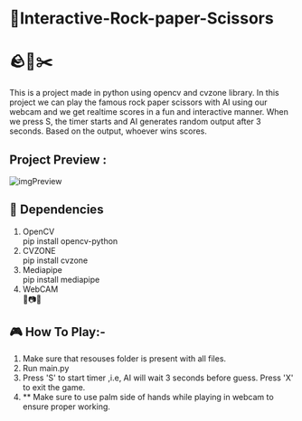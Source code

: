 # 🔰Interactive-Rock-paper-Scissors
# 🪨📃✂️ 
This is a project made in python using opencv and cvzone library. In this project we can play the famous rock paper scissors with AI using our webcam and we get realtime scores in a fun and interactive manner. When we press S, the timer starts and AI generates random output after 3 seconds. Based on the output, whoever wins scores. 

## Project Preview : 
![imgPreview](https://user-images.githubusercontent.com/95163425/182175155-7da68e3b-ff39-41da-a33b-5e4f513afe51.png)


## 🤖 Dependencies
1.  OpenCV\
pip install opencv-python
2.  CVZONE\
pip install cvzone
3.  Mediapipe\
pip install mediapipe 
4. WebCAM\
🎥📷📸

## 🎮 How To Play:-
1. Make sure that resouses folder is present with all files.
2. Run main.py
3. Press 'S' to start timer ,i.e, AI will wait 3 seconds before guess. Press 'X' to exit the game.
4. ** Make sure to use palm side of hands while playing in webcam to ensure proper working.